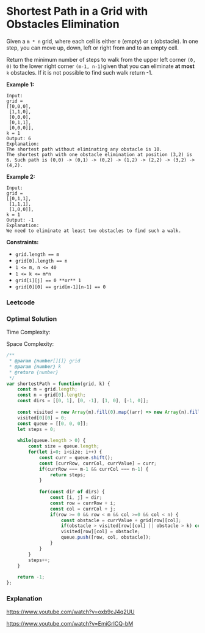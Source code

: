 # Shortest Path in a Grid with Obstacles Elimination

Given a `m * n` grid, where each cell is either `0` (empty) or `1` (obstacle). In one step, you can move up, down, left or right from and to an empty cell.

Return the minimum number of steps to walk from the upper left corner `(0, 0)` to the lower right corner `(m-1, n-1)`given that you can eliminate **at most** `k` obstacles. If it is not possible to find such walk return -1.

 

**Example 1:**

```
Input: 
grid = 
[[0,0,0],
 [1,1,0],
 [0,0,0],
 [0,1,1],
 [0,0,0]], 
k = 1
Output: 6
Explanation: 
The shortest path without eliminating any obstacle is 10. 
The shortest path with one obstacle elimination at position (3,2) is 6. Such path is (0,0) -> (0,1) -> (0,2) -> (1,2) -> (2,2) -> (3,2) -> (4,2).
```

 

**Example 2:**

```
Input: 
grid = 
[[0,1,1],
 [1,1,1],
 [1,0,0]], 
k = 1
Output: -1
Explanation: 
We need to eliminate at least two obstacles to find such a walk.
```

 

**Constraints:**

- `grid.length == m`
- `grid[0].length == n`
- `1 <= m, n <= 40`
- `1 <= k <= m*n`
- `grid[i][j] == 0 **or** 1`
- `grid[0][0] == grid[m-1][n-1] == 0`





### Leetcode





### Optimal Solution

Time Complexity:

Space Complexity:

```js
/**
 * @param {number[][]} grid
 * @param {number} k
 * @return {number}
 */
var shortestPath = function(grid, k) {
    const m = grid.length;
    const n = grid[0].length;
    const dirs = [[0, 1], [0, -1], [1, 0], [-1, 0]];
    
    const visited = new Array(m).fill(0).map((arr) => new Array(n).fill(Number.MAX_VALUE))
    visited[0][0] = 0;
    const queue = [[0, 0, 0]];
    let steps = 0;
    
    while(queue.length > 0) {
        const size = queue.length;
        for(let i=0; i<size; i++) {
            const curr = queue.shift();
            const [currRow, currCol, currValue] = curr;
            if(currRow === m-1 && currCol === n-1) {
                return steps;
            }
            
            for(const dir of dirs) {
                const [i, j] = dir;
                const row = currRow + i;
                const col = currCol + j;            
                if(row >= 0 && row < m && col >=0 && col < n) {
                    const obstacle = currValue + grid[row][col];
                    if(obstacle > visited[row][col] || obstacle > k) continue;
                    visited[row][col] = obstacle;
                    queue.push([row, col, obstacle]);
                }
            }
        }
        steps++;
    }
    
    return -1;
};
```



### Explanation

https://www.youtube.com/watch?v=oxb9cJ4q2UU

https://www.youtube.com/watch?v=EmiGrlCQ-bM